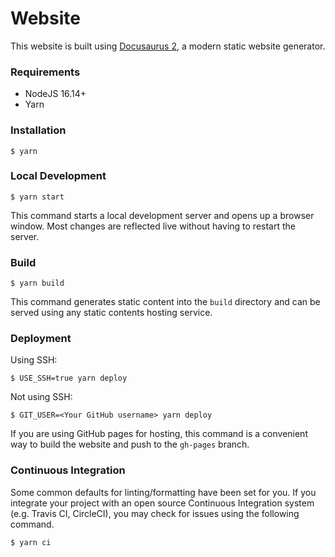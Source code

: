 # Website

This website is built using [Docusaurus 2](https://docusaurus.io/), a modern
static website generator.

### Requirements

* NodeJS 16.14+
* Yarn

### Installation

```
$ yarn
```

### Local Development

```
$ yarn start
```

This command starts a local development server and opens up a browser window.
Most changes are reflected live without having to restart the server.

### Build

```
$ yarn build
```

This command generates static content into the `build` directory and can be
served using any static contents hosting service.

### Deployment

Using SSH:

```
$ USE_SSH=true yarn deploy
```

Not using SSH:

```
$ GIT_USER=<Your GitHub username> yarn deploy
```

If you are using GitHub pages for hosting, this command is a convenient way to
build the website and push to the `gh-pages` branch.

### Continuous Integration

Some common defaults for linting/formatting have been set for you. If you
integrate your project with an open source Continuous Integration system (e.g.
Travis CI, CircleCI), you may check for issues using the following command.

```
$ yarn ci
```
